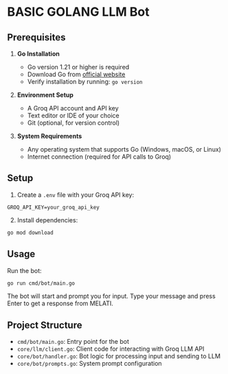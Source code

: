 # BASIC GOLANG LLM Bot


## Prerequisites

1. **Go Installation**
   - Go version 1.21 or higher is required
   - Download Go from [official website](https://go.dev/dl/)
   - Verify installation by running: `go version`

2. **Environment Setup**
   - A Groq API account and API key
   - Text editor or IDE of your choice
   - Git (optional, for version control)

3. **System Requirements**
   - Any operating system that supports Go (Windows, macOS, or Linux)
   - Internet connection (required for API calls to Groq)

## Setup

1. Create a `.env` file with your Groq API key:
```
GROQ_API_KEY=your_groq_api_key
```

2. Install dependencies:
```bash
go mod download
```

## Usage

Run the bot:
```bash
go run cmd/bot/main.go
```

The bot will start and prompt you for input. Type your message and press Enter to get a response from MELATI.

## Project Structure

- `cmd/bot/main.go`: Entry point for the bot
- `core/llm/client.go`: Client code for interacting with Groq LLM API
- `core/bot/handler.go`: Bot logic for processing input and sending to LLM
- `core/bot/prompts.go`: System prompt configuration

